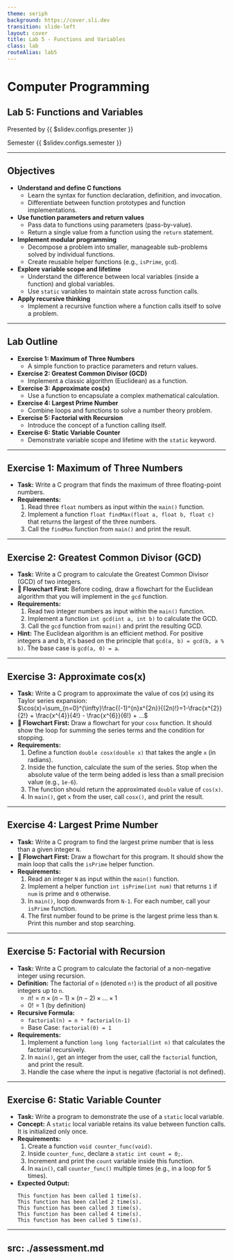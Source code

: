 ```yaml
---
theme: seriph
background: https://cover.sli.dev
transition: slide-left
layout: cover
title: Lab 5 - Functions and Variables
class: lab
routeAlias: lab5
---
```


# Computer Programming
## Lab 5: Functions and Variables

Presented by {{ $slidev.configs.presenter }}

Semester {{ $slidev.configs.semester }}

---

## Objectives

*   **Understand and define C functions**
    *   Learn the syntax for function declaration, definition, and invocation.
    *   Differentiate between function prototypes and function implementations.
*   **Use function parameters and return values**
    *   Pass data to functions using parameters (pass-by-value).
    *   Return a single value from a function using the `return` statement.
*   **Implement modular programming**
    *   Decompose a problem into smaller, manageable sub-problems solved by individual functions.
    *   Create reusable helper functions (e.g., `isPrime`, `gcd`).
*   **Explore variable scope and lifetime**
    *   Understand the difference between local variables (inside a function) and global variables.
    *   Use `static` variables to maintain state across function calls.
*   **Apply recursive thinking**
    *   Implement a recursive function where a function calls itself to solve a problem.

---

## Lab Outline

*   **Exercise 1: Maximum of Three Numbers**
    *   A simple function to practice parameters and return values.
*   **Exercise 2: Greatest Common Divisor (GCD)**
    *   Implement a classic algorithm (Euclidean) as a function.
*   **Exercise 3: Approximate cos(x)**
    *   Use a function to encapsulate a complex mathematical calculation.
*   **Exercise 4: Largest Prime Number**
    *   Combine loops and functions to solve a number theory problem.
*   **Exercise 5: Factorial with Recursion**
    *   Introduce the concept of a function calling itself.
*   **Exercise 6: Static Variable Counter**
    *   Demonstrate variable scope and lifetime with the `static` keyword.

---

## Exercise 1: Maximum of Three Numbers

*   **Task:** Write a C program that finds the maximum of three floating-point numbers.
*   **Requirements:**
    1.  Read three `float` numbers as input within the `main()` function.
    2.  Implement a function `float findMax(float a, float b, float c)` that returns the largest of the three numbers.
    3.  Call the `findMax` function from `main()` and print the result.

---

## Exercise 2: Greatest Common Divisor (GCD)

*   **Task:** Write a C program to calculate the Greatest Common Divisor (GCD) of two integers.
*   **📝 Flowchart First:** Before coding, draw a flowchart for the Euclidean algorithm that you will implement in the `gcd` function.
*   **Requirements:**
    1.  Read two integer numbers as input within the `main()` function.
    2.  Implement a function `int gcd(int a, int b)` to calculate the GCD.
    3.  Call the `gcd` function from `main()` and print the resulting GCD.
*   **Hint:** The Euclidean algorithm is an efficient method. For positive integers a and b, it's based on the principle that `gcd(a, b) = gcd(b, a % b)`. The base case is `gcd(a, 0) = a`.

---

## Exercise 3: Approximate cos(x)

*   **Task:** Write a C program to approximate the value of $\cos(x)$ using its Taylor series expansion:
    $\cos(x)=\sum_{n=0}^{\infty}\frac{(-1)^{n}x^{2n}}{(2n)!}=1-\frac{x^{2}}{2!} + \frac{x^{4}}{4!} - \frac{x^{6}}{6!} + ...$
*   **📝 Flowchart First:** Draw a flowchart for your `cosx` function. It should show the loop for summing the series terms and the condition for stopping.
*   **Requirements:**
    1.  Define a function `double cosx(double x)` that takes the angle `x` (in radians).
    2.  Inside the function, calculate the sum of the series. Stop when the absolute value of the term being added is less than a small precision value (e.g., `1e-6`).
    3.  The function should return the approximated `double` value of `cos(x)`.
    4.  In `main()`, get `x` from the user, call `cosx()`, and print the result.

---

## Exercise 4: Largest Prime Number

*   **Task:** Write a C program to find the largest prime number that is less than a given integer `N`.
*   **📝 Flowchart First:** Draw a flowchart for this program. It should show the main loop that calls the `isPrime` helper function.
*   **Requirements:**
    1.  Read an integer `N` as input within the `main()` function.
    2.  Implement a helper function `int isPrime(int num)` that returns `1` if `num` is prime and `0` otherwise.
    3.  In `main()`, loop downwards from `N-1`. For each number, call your `isPrime` function.
    4.  The first number found to be prime is the largest prime less than `N`. Print this number and stop searching.

---

## Exercise 5: Factorial with Recursion

*   **Task:** Write a C program to calculate the factorial of a non-negative integer using recursion.
*   **Definition:** The factorial of `n` (denoted `n!`) is the product of all positive integers up to `n`.
    *   $n! = n \times (n-1) \times (n-2) \times ... \times 1$
    *   $0! = 1$ (by definition)
*   **Recursive Formula:**
    *   `factorial(n) = n * factorial(n-1)`
    *   Base Case: `factorial(0) = 1`
*   **Requirements:**
    1.  Implement a function `long long factorial(int n)` that calculates the factorial recursively.
    2.  In `main()`, get an integer from the user, call the `factorial` function, and print the result.
    3.  Handle the case where the input is negative (factorial is not defined).

---

## Exercise 6: Static Variable Counter

*   **Task:** Write a program to demonstrate the use of a `static` local variable.
*   **Concept:** A `static` local variable retains its value between function calls. It is initialized only once.
*   **Requirements:**
    1.  Create a function `void counter_func(void)`.
    2.  Inside `counter_func`, declare a `static int count = 0;`.
    3.  Increment and print the `count` variable inside this function.
    4.  In `main()`, call `counter_func()` multiple times (e.g., in a loop for 5 times).
*   **Expected Output:**
    ```
    This function has been called 1 time(s).
    This function has been called 2 time(s).
    This function has been called 3 time(s).
    This function has been called 4 time(s).
    This function has been called 5 time(s).
    ```

---
src: ./assessment.md
---

